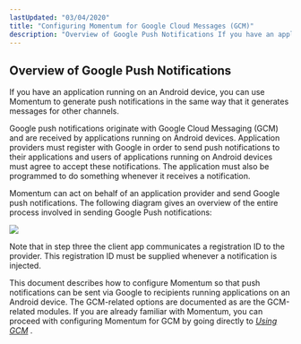 ```yaml
---
lastUpdated: "03/04/2020"
title: "Configuring Momentum for Google Cloud Messages (GCM)"
description: "Overview of Google Push Notifications If you have an application running on an Android device you can use Momentum to generate push notifications in the same way that it generates messages for other channels Google push notifications originate with Google Cloud Messaging GCM and are received by applications running on..."
---
```


## <a name="gcm.overview"></a> Overview of Google Push Notifications

<a name="gcm.overview.start"></a> If you have an application running on an Android device, you can use Momentum to generate push notifications in the same way that it generates messages for other channels.

Google push notifications originate with Google Cloud Messaging (GCM) and are received by applications running on Android devices. Application providers must register with Google in order to send push notifications to their applications and users of applications running on Android devices must agree to accept these notifications. The application must also be programmed to do something whenever it receives a notification.

Momentum can act on behalf of an application provider and send Google push notifications. The following diagram gives an overview of the entire process involved in sending Google Push notifications:

<a name="gcm.overview.figure"></a> 


![](images/google_push.jpg)

Note that in step three the client app communicates a registration ID to the provider. This registration ID must be supplied whenever a notification is injected.

This document describes how to configure Momentum so that push notifications can be sent via Google to recipients running applications on an Android device. The GCM-related options are documented as are the GCM-related modules. If you are already familiar with Momentum, you can proceed with configuring Momentum for GCM by going directly to [*Using GCM*](/momentum/3/3-push/push-gcm-using) .

